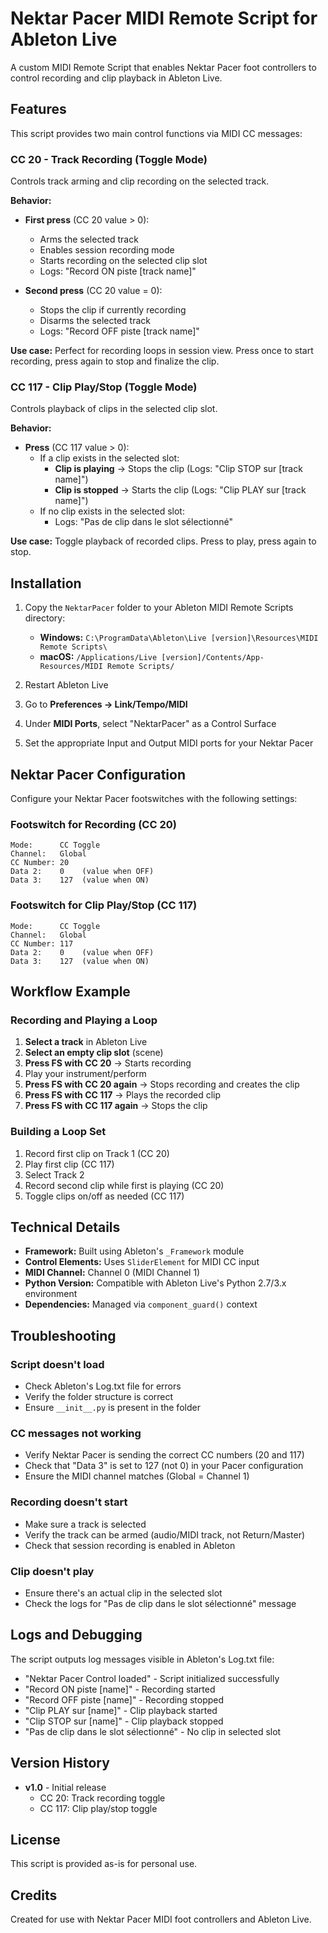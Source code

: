 # Nektar Pacer MIDI Remote Script for Ableton Live

A custom MIDI Remote Script that enables Nektar Pacer foot controllers to control recording and clip playback in Ableton Live.

## Features

This script provides two main control functions via MIDI CC messages:

### CC 20 - Track Recording (Toggle Mode)
Controls track arming and clip recording on the selected track.

**Behavior:**
- **First press** (CC 20 value > 0):
  - Arms the selected track
  - Enables session recording mode
  - Starts recording on the selected clip slot
  - Logs: "Record ON piste [track name]"

- **Second press** (CC 20 value = 0):
  - Stops the clip if currently recording
  - Disarms the selected track
  - Logs: "Record OFF piste [track name]"

**Use case:** Perfect for recording loops in session view. Press once to start recording, press again to stop and finalize the clip.

### CC 117 - Clip Play/Stop (Toggle Mode)
Controls playback of clips in the selected clip slot.

**Behavior:**
- **Press** (CC 117 value > 0):
  - If a clip exists in the selected slot:
    - **Clip is playing** → Stops the clip (Logs: "Clip STOP sur [track name]")
    - **Clip is stopped** → Starts the clip (Logs: "Clip PLAY sur [track name]")
  - If no clip exists in the selected slot:
    - Logs: "Pas de clip dans le slot sélectionné"

**Use case:** Toggle playback of recorded clips. Press to play, press again to stop.

## Installation

1. Copy the `NektarPacer` folder to your Ableton MIDI Remote Scripts directory:
   - **Windows:** `C:\ProgramData\Ableton\Live [version]\Resources\MIDI Remote Scripts\`
   - **macOS:** `/Applications/Live [version]/Contents/App-Resources/MIDI Remote Scripts/`

2. Restart Ableton Live

3. Go to **Preferences → Link/Tempo/MIDI**

4. Under **MIDI Ports**, select "NektarPacer" as a Control Surface

5. Set the appropriate Input and Output MIDI ports for your Nektar Pacer

## Nektar Pacer Configuration

Configure your Nektar Pacer footswitches with the following settings:

### Footswitch for Recording (CC 20)
```
Mode:      CC Toggle
Channel:   Global
CC Number: 20
Data 2:    0    (value when OFF)
Data 3:    127  (value when ON)
```

### Footswitch for Clip Play/Stop (CC 117)
```
Mode:      CC Toggle
Channel:   Global
CC Number: 117
Data 2:    0    (value when OFF)
Data 3:    127  (value when ON)
```

## Workflow Example

### Recording and Playing a Loop

1. **Select a track** in Ableton Live
2. **Select an empty clip slot** (scene)
3. **Press FS with CC 20** → Starts recording
4. Play your instrument/perform
5. **Press FS with CC 20 again** → Stops recording and creates the clip
6. **Press FS with CC 117** → Plays the recorded clip
7. **Press FS with CC 117 again** → Stops the clip

### Building a Loop Set

1. Record first clip on Track 1 (CC 20)
2. Play first clip (CC 117)
3. Select Track 2
4. Record second clip while first is playing (CC 20)
5. Toggle clips on/off as needed (CC 117)

## Technical Details

- **Framework:** Built using Ableton's `_Framework` module
- **Control Elements:** Uses `SliderElement` for MIDI CC input
- **MIDI Channel:** Channel 0 (MIDI Channel 1)
- **Python Version:** Compatible with Ableton Live's Python 2.7/3.x environment
- **Dependencies:** Managed via `component_guard()` context

## Troubleshooting

### Script doesn't load
- Check Ableton's Log.txt file for errors
- Verify the folder structure is correct
- Ensure `__init__.py` is present in the folder

### CC messages not working
- Verify Nektar Pacer is sending the correct CC numbers (20 and 117)
- Check that "Data 3" is set to 127 (not 0) in your Pacer configuration
- Ensure the MIDI channel matches (Global = Channel 1)

### Recording doesn't start
- Make sure a track is selected
- Verify the track can be armed (audio/MIDI track, not Return/Master)
- Check that session recording is enabled in Ableton

### Clip doesn't play
- Ensure there's an actual clip in the selected slot
- Check the logs for "Pas de clip dans le slot sélectionné" message

## Logs and Debugging

The script outputs log messages visible in Ableton's Log.txt file:
- "Nektar Pacer Control loaded" - Script initialized successfully
- "Record ON piste [name]" - Recording started
- "Record OFF piste [name]" - Recording stopped
- "Clip PLAY sur [name]" - Clip playback started
- "Clip STOP sur [name]" - Clip playback stopped
- "Pas de clip dans le slot sélectionné" - No clip in selected slot

## Version History

- **v1.0** - Initial release
  - CC 20: Track recording toggle
  - CC 117: Clip play/stop toggle

## License

This script is provided as-is for personal use.

## Credits

Created for use with Nektar Pacer MIDI foot controllers and Ableton Live.

